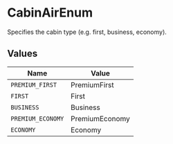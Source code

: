 # CabinAirEnum

Specifies the cabin type (e.g. first, business, economy).


## Values

| Name              | Value             |
| ----------------- | ----------------- |
| `PREMIUM_FIRST`   | PremiumFirst      |
| `FIRST`           | First             |
| `BUSINESS`        | Business          |
| `PREMIUM_ECONOMY` | PremiumEconomy    |
| `ECONOMY`         | Economy           |